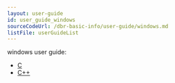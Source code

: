 ```yaml
---
layout: user-guide
id: user_guide_windows
sourceCodeUrl: /dbr-basic-info/user-guide/windows.md
listFile: userGuideList
---
```


windows user guide:

- [C](windows/c.md)
- [C++](windows/cpp.md)
